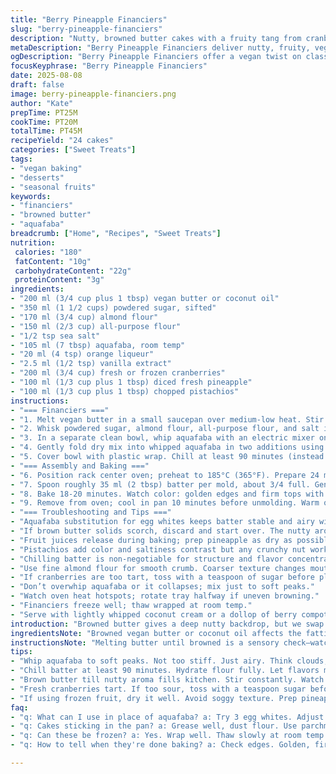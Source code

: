 ```yaml
---
title: "Berry Pineapple Financiers"
slug: "berry-pineapple-financiers"
description: "Nutty, browned butter cakes with a fruity tang from cranberries and pineapple. Uses aquafaba instead of egg whites to keep it vegan, skipping dairy easily. Replace amaretto with orange liqueur for a citrus twist. The browned butter brings a deep toasty note paired with sweet and tart fruit. Texture is moist, crumbly, with crisp edges. Puffed up from aquafaba and chilled batter resting, allowing even rise and refinement in flavor. Bakes golden with toasted almond crunch on top. A nimble approach for trouble-free individual cakes, balancing sweet, nutty, and fresh fruit tones."
metaDescription: "Berry Pineapple Financiers deliver nutty, fruity, vegan treats perfect for sweet cravings. Fresh flavors, nutty richness, and crisp edges."
ogDescription: "Berry Pineapple Financiers offer a vegan twist on classic financiers with cranberries and pineapple. Nutty, fruity, and rich in texture."
focusKeyphrase: "Berry Pineapple Financiers"
date: 2025-08-08
draft: false
image: berry-pineapple-financiers.png
author: "Kate"
prepTime: PT25M
cookTime: PT20M
totalTime: PT45M
recipeYield: "24 cakes"
categories: ["Sweet Treats"]
tags:
- "vegan baking"
- "desserts"
- "seasonal fruits"
keywords:
- "financiers"
- "browned butter"
- "aquafaba"
breadcrumb: ["Home", "Recipes", "Sweet Treats"]
nutrition: 
 calories: "180"
 fatContent: "10g"
 carbohydrateContent: "22g"
 proteinContent: "3g"
ingredients:
- "200 ml (3/4 cup plus 1 tbsp) vegan butter or coconut oil"
- "350 ml (1 1/2 cups) powdered sugar, sifted"
- "170 ml (3/4 cup) almond flour"
- "150 ml (2/3 cup) all-purpose flour"
- "1/2 tsp sea salt"
- "105 ml (7 tbsp) aquafaba, room temp"
- "20 ml (4 tsp) orange liqueur"
- "2.5 ml (1/2 tsp) vanilla extract"
- "200 ml (3/4 cup) fresh or frozen cranberries"
- "100 ml (1/3 cup plus 1 tbsp) diced fresh pineapple"
- "100 ml (1/3 cup plus 1 tbsp) chopped pistachios"
instructions:
- "=== Financiers ==="
- "1. Melt vegan butter in a small saucepan over medium-low heat. Stir constantly until golden brown and nutty aroma comes through, tiny foam bubbles subside, about 6 minutes. Remove from heat, strain to remove solids, cool to slightly warm but pourable."
- "2. Whisk powdered sugar, almond flour, all-purpose flour, and salt in a mixing bowl until well combined. Makes uniform texture and prevents clumps."
- "3. In a separate clean bowl, whip aquafaba with an electric mixer on high till soft peaks form, about 4-6 minutes. Don’t overbeat till stiff peaks—soft enough to fold but still airy."
- "4. Gently fold dry mix into whipped aquafaba in two additions using a spatula, keeping air intact. Then fold in browned butter gently but fully, followed by orange liqueur and vanilla extract. Batter should be thick, smooth, slightly glossy."
- "5. Cover bowl with plastic wrap. Chill at least 90 minutes (instead of 2 hours)—this resting allows the flour to hydrate and batter to firm up, making the cakes rise more evenly and develop nutty depth."
- "=== Assembly and Baking ==="
- "6. Position rack center oven; preheat to 185°C (365°F). Prepare 24 muffin molds by greasing lightly or lining with parchment cups. Dust with flour to avoid sticking—spray oil works too."
- "7. Spoon roughly 35 ml (2 tbsp) batter per mold, about 3/4 full. Gently press about 8 cranberries and 4 pineapple chunks per portion for tart pockets. Sprinkle pistachios on top for crunch and color contrast."
- "8. Bake 18-20 minutes. Watch color: golden edges and firm tops with slight jiggle in center indicates done. A skewer inserted near center should come out with a few moist crumbs — don’t overbake or texture dries."
- "9. Remove from oven; cool in pan 10 minutes before unmolding. Warm or cool, best served within 24 hours for fresh texture. Dust powdered sugar if desired before serving."
- "=== Troubleshooting and Tips ==="
- "Aquafaba substitution for egg whites keeps batter stable and airy without animal products. If no aquafaba, use 3 egg whites but reduce flour slightly."
- "If brown butter solids scorch, discard and start over. The nutty aroma is your guide."
- "Fruit juices release during baking; prep pineapple as dry as possible to avoid soggy bottoms."
- "Pistachios add color and saltiness contrast but any crunchy nut works (hazelnuts or walnuts). Adjust quantities to taste."
- "Chilling batter is non-negotiable for structure and flavor concentration. Skip and cakes may spread flat."
- "Use fine almond flour for smooth crumb. Coarser texture changes mouthfeel unpleasantly."
- "If cranberries are too tart, toss with a teaspoon of sugar before placing."
- "Don’t overwhip aquafaba or it collapses; mix just to soft peaks."
- "Watch oven heat hotspots; rotate tray halfway if uneven browning."
- "Financiers freeze well; thaw wrapped at room temp."
- "Serve with lightly whipped coconut cream or a dollop of berry compote if desired."
introduction: "Browned butter gives a deep nutty backdrop, but we swap standard butter for vegan options here, with aquafaba replacing egg whites to keep things lighter and lactose-free. The mix rests in the fridge to let flour hydrate and flavors marry. That extra patience means even rise, less cracking. Cranberries burst little tart surprises while pineapple cuts through sweetness. Pistachios upfront provide fragrance and crunch. Batter needs a gentle hand folding to keep air. Keep your eye on color — edges golden, centers softly set, hint of jiggle tells you when the oven spring is just right. A bake that hums warm aromas, cuts into moist, tender crumb. Small, handheld cakes that manage to be rustic and refined at once."
ingredientsNote: "Browned vegan butter or coconut oil affects the fattiness and final aroma; too hot and you risk burning solids. Powdered sugar avoids grit, if granulated is all you have, pulse it in blender first. Almond flour is the base flavor—use blanched and fine for best texture; coarser produces grit. Aquafaba whipped just right stabilizes batter without the richness egg whites would bring. Orange liqueur substitutes amaretto here, brightening flavor with citrus notes instead of almond extract. Vanilla extract essential for depth. Fresh cranberries can be tart; frozen works but fully defrost and pat dry to prevent watery cakes. Pineapple chunks add sweet moisture; dry them on paper towels. Pistachios are elegant on top, but any roasted nut will do. Always measure by volume carefully, sift flours before mixing to prevent lumps and ensure light crumb."
instructionsNote: "Melting butter until browned is a sensory check—watch carefully, stirring until amber with nutty smell, then remove from heat immediately to avoid bitterness. Straining prevents dark bits that burn later. Whipping aquafaba to soft peaks is key; too little and the batter will be dense, too much and it collapses—time and experience guide you. Folding is gentle—fold down, scrape bottom, fold up; keep fluff intact. Chilling batter firms it, allowing more even rise and flavor melding. Baking racks centered for even heat distribution. Greasing pans properly prevents sticking but don't overdo or cakes spread. Batter thickness is noticeable; too thin means overbeaten aquafaba or too much liquid. Test doneness by observing color and slight jiggle at center, rather than strict timers—oven variances run rampant. Cooling cakes in pan retains moisture; unmold carefully. Final dusting adds visual appeal but can mask texture when overdone."
tips:
- "Whip aquafaba to soft peaks. Not too stiff. Just airy. Think clouds, not rocks. Overwhip? Collapse. Fold in dry mix slowly. Retain air."
- "Chill batter at least 90 minutes. Hydrate flour fully. Let flavors marry. Not optional. Skip it? Flat cakes. No rise. No texture."
- "Brown butter till nutty aroma fills kitchen. Stir constantly. Watch color, tiny bubbles appear. Remove while amber. Scorched solids ruin flavor."
- "Fresh cranberries tart. If too sour, toss with a teaspoon sugar before folding in. Adds sweetness, balances tartness. Few options always available."
- "If using frozen fruit, dry it well. Avoid soggy texture. Prep pineapple properly. Juices leak during baking. Don't drown your cakes."
faq:
- "q: What can I use in place of aquafaba? a: Try 3 egg whites. Adjust flour slightly. But keep monitoring texture. Too much? Cakes collapse."
- "q: Cakes sticking in the pan? a: Grease well, dust flour. Use parchment too. Avoid oily excess though. Perfect balance is key. Don't overdo it."
- "q: Can these be frozen? a: Yes. Wrap well. Thaw slowly at room temp. Keeps moisture in. Use within a month for best results."
- "q: How to tell when they're done baking? a: Check edges. Golden, firm tops, but center jiggly. Skewer test helps too. Few crumbs are fine."

---
```

